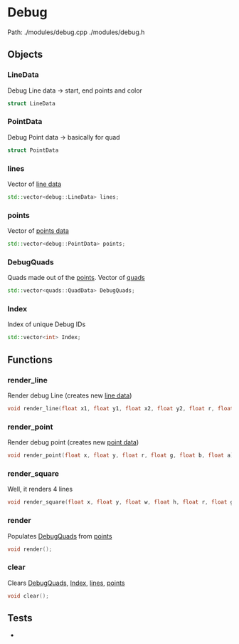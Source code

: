 # Debug
Path: ./modules/debug.cpp   ./modules/debug.h


## Objects


### LineData
Debug Line data -> start, end points and color
```c++
struct LineData
```

### PointData
Debug Point data -> basically for quad
```c++
struct PointData
```

### lines
Vector of [line data](debug.md#LineData)
```c++
std::vector<debug::LineData> lines;
```

### points
Vector of [points data](debug.md#PointData)
```c++
std::vector<debug::PointData> points;
```

### DebugQuads
Quads made out of the [points](debug.md#points). Vector of [quads](quads.md#QuadData)
```c++
std::vector<quads::QuadData> DebugQuads;
```
### Index
Index of unique Debug IDs
```c++
std::vector<int> Index;
```



## Functions
### render_line
Render debug Line (creates new [line data](debug.md#LineData))
```c++
void render_line(float x1, float y1, float x2, float y2, float r, float g, float b, float a);

```

### render_point
Render debug point (creates new [point data](debug.md#PointData))
```c++
void render_point(float x, float y, float r, float g, float b, float a);
```

### render_square
Well, it renders 4 lines
```c++
void render_square(float x, float y, float w, float h, float r, float g, float b, float a);

```


### render
Populates [DebugQuads](debug.md#DebugQuads) from [points](debug.md#points)
```c++
void render();
```

### clear
Clears [DebugQuads](debug.md#DebugQuads), [Index](debug.md#Index), [lines](debug.md#lines), [points](debug.md#points)
```c++
void clear();
```


## Tests
- 
